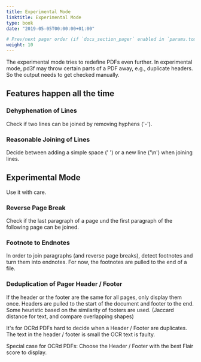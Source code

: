 ```yaml
---
title: Experimental Mode
linktitle: Experimental Mode
type: book
date: "2019-05-05T00:00:00+01:00"

# Prev/next pager order (if `docs_section_pager` enabled in `params.toml`)
weight: 10
---
```


The experimental mode tries to redefine PDFs even further. 
In experimental mode, pd3f may throw certain parts of a PDF away, e.g., duplicate headers.
So the output needs to get checked manually.

## Features happen all the time

### Dehyphenation of Lines

Check if two lines can be joined by removing hyphens ('-').

### Reasonable Joining of Lines

Decide between adding a simple space (' ') or a new line ('\n') when joining lines.

## Experimental Mode

Use it with care.

### Reverse Page Break

Check if the last paragraph of a page und the first paragraph of the following page can be joined.

### Footnote to Endnotes

In order to join paragraphs (and reverse page breaks), detect footnotes and turn them into endnotes.
For now, the footnotes are pulled to the end of a file.

### Deduplication of Pager Header / Footer

If the header or the footer are the same for all pages, only display them once.
Headers are pulled to the start of the document and footer to the end.
Some heuristic based on the similarity of footers are used. (Jaccard distance for text, and compare overlapping shapes)

It's for OCRd PDFs hard to decide when a Header / Footer are duplicates.
The text in the header / footer is small the OCR text is faulty.

Special case for OCRd PDFs: Choose the Header / Footer with the best Flair score to display.
